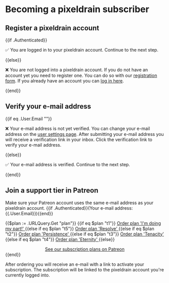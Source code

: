 # Becoming a pixeldrain subscriber

## Register a pixeldrain account

{{if .Authenticated}}

✅ You are logged in to your pixeldrain account. Continue to the next step.

{{else}}

❌ You are not logged into a pixeldrain account. If you do not have an account
yet you need to register one. You can do so with our [registration
form](/register). If you already have an account you can [log in here](/login).

{{end}}

## Verify your e-mail address

{{if eq .User.Email ""}}

❌ Your e-mail address is not yet verified. You can change your e-mail address on
the [user settings page](/user/settings). After submitting your e-mail address
you will receive a verification link in your inbox. Click the verification link
to verify your e-mail address.

{{else}}

✅ Your e-mail address is verified. Continue to the next step.

{{end}}

## Join a support tier in Patreon

Make sure your Patreon account uses the same e-mail address as your pixeldrain
account. {{if .Authenticated}}(Your e-mail address: {{.User.Email}}){{end}}

{{$plan := .URLQuery.Get "plan"}}
{{if eq $plan "t1"}}
<a class="button button_highlight" href="https://www.patreon.com/join/pixeldrain/checkout?rid=5291427">
Order plan 'I'm doing my part!'
</a>
{{else if eq $plan "t5"}}
<a class="button button_highlight" href="https://www.patreon.com/join/pixeldrain/checkout?rid=5736701">
Order plan 'Resolve'
</a>
{{else if eq $plan "t2"}}
<a class="button button_highlight" href="https://www.patreon.com/join/pixeldrain/checkout?rid=5291482">
Order plan 'Persistence'
</a>
{{else if eq $plan "t3"}}
<a class="button button_highlight" href="https://www.patreon.com/join/pixeldrain/checkout?rid=5291516">
Order plan 'Tenacity'
</a>
{{else if eq $plan "t4"}}
<a class="button button_highlight" href="https://www.patreon.com/join/pixeldrain/checkout?rid=5291528">
Order plan 'Eternity'
</a>
{{else}}
<div style="text-align: center;">
<a class="button button_highlight" href="https://www.patreon.com/join/pixeldrain">
See our subscription plans on Patreon
</a>
</div>
{{end}}

After ordering you will receive an e-mail with a link to activate your
subscription. The subscription will be linked to the pixeldrain account you're
currently logged into.

